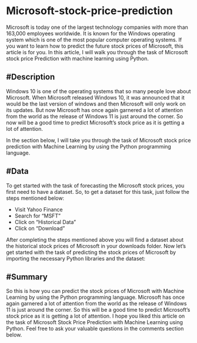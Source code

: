 # Microsoft-stock-price-prediction
Microsoft is today one of the largest technology companies with more than 163,000 employees worldwide. It is known for the Windows operating system which is one of the most popular computer operating systems. If you want to learn how to predict the future stock prices of Microsoft, this article is for you. In this article, I will walk you through the task of Microsoft stock price Prediction with machine learning using Python.
<h2>#Description</h2>
Windows 10 is one of the operating systems that so many people love about Microsoft. When Microsoft released Windows 10, it was announced that it would be the last version of windows and then Microsoft will only work on its updates. But now Microsoft has once again garnered a lot of attention from the world as the release of Windows 11 is just around the corner. So now will be a good time to predict Microsoft’s stock price as it is getting a lot of attention.

In the section below, I will take you through the task of Microsoft stock price prediction with Machine Learning by using the Python programming language.

<h2>#Data</h2>
To get started with the task of forecasting the Microsoft stock prices, you first need to have a dataset. So, to get a dataset for this task, just follow the steps mentioned below:
<ul>

<li>Visit Yahoo Finance</li>
<li>Search for “MSFT”</li>
<li>Click on “Historical Data”</li>
<li>Click on “Download”</li>
</ul>
After completing the steps mentioned above you will find a dataset about the historical stock prices of Microsoft in your downloads folder. Now let’s get started with the task of predicting the stock prices of Microsoft by importing the necessary Python libraries and the dataset:
<h2>#Summary</h2>
So this is how you can predict the stock prices of Microsoft with Machine Learning by using the Python programming language. Microsoft has once again garnered a lot of attention from the world as the release of Windows 11 is just around the corner. So this will be a good time to predict Microsoft’s stock price as it is getting a lot of attention. I hope you liked this article on the task of Microsoft Stock Price Prediction with Machine Learning using Python. Feel free to ask your valuable questions in the comments section below.

